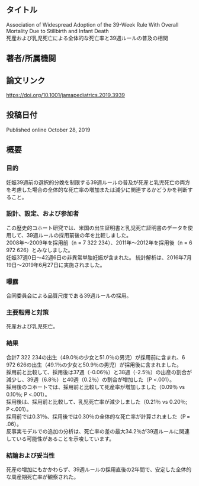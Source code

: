## タイトル
Association of Widespread Adoption of the 39-Week Rule With Overall Mortality Due to Stillbirth and Infant Death  
死産および乳児死亡による全体的な死亡率と39週ルールの普及の相関

## 著者/所属機関

## 論文リンク
https://doi.org/10.1001/jamapediatrics.2019.3939

## 投稿日付
Published online October 28, 2019

## 概要
### 目的
妊娠39週前の選択的分娩を制限する39週ルールの普及が死産と乳児死亡の両方を考慮した場合の全体的な死亡率の増加または減少に関連するかどうかを判断すること。

### 設計、設定、および参加者
この歴史的コホート研究では、米国の出生証明書と乳児死亡証明書のデータを使用して、39週ルールの採用前後の年を比較しました。  
2008年～2009年を採用前（n = 7 322 234）、2011年～2012年を採用後（n = 6 972 626）とみなしました。  
妊娠37週0日～42週6日の非異常単胎妊娠が含まれた。
統計解析は、2016年7月19日～2019年6月27日に実施されました。

### 曝露
合同委員会による品質尺度である39週ルールの採用。

### 主要転帰と対策
死産および乳児死亡。

### 結果
合計7 322 234の出生（49.0％の少女と51.0％の男児）が採用前に含まれ、6 972 626の出生（49.1％の少女と50.9％の男児）が採用後に含まれました。  
採用前と比較して、採用後は37週（-0.06％）と38週（-2.5％）の出産の割合が減少し、39週（6.8％）と40週（0.2％）の割合が増加した（P <.001）。  
採用後のコホートでは、採用前と比較して死産率が増加しました（0.09％ vs 0.10％; P <.001）。  
採用後は、採用前と比較して、乳児死亡率が減少しました（0.21％ vs 0.20％; P <.001）。  
採用前では0.31％、採用後では0.30％の全体的な死亡率が計算されました（P = .06）。  
反事実モデルでの追加の分析は、死亡率の差の最大34.2％が39週ルールに関連している可能性があることを示唆しています。

### 結論および妥当性
死産の増加にもかかわらず、39週ルールの採用直後の2年間で、安定した全体的な周産期死亡率が観察された。
